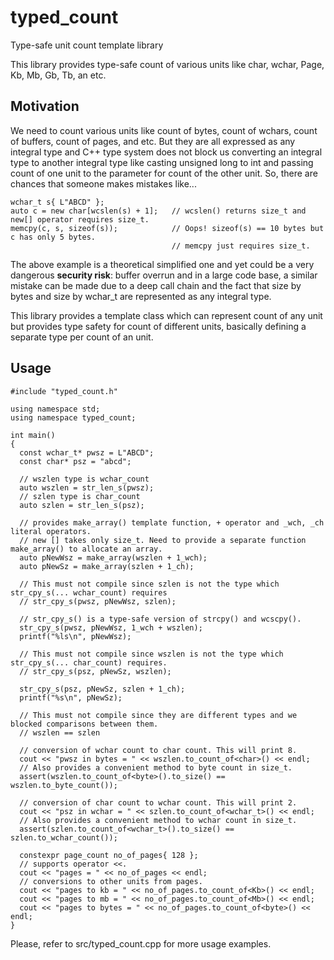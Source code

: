 # typed_count
Type-safe unit count template library

This library provides type-safe count of various units like char, wchar, Page,
Kb, Mb, Gb, Tb, an etc.

## Motivation
We need to count various units like count of bytes, count of wchars, count of buffers,
count of pages, and etc. But they are all expressed as any integral type and
C++ type system does not block us converting an integral type to another integral type
like casting unsigned long to int and passing count of one unit to the parameter
for count of the other unit. So, there are chances that someone makes mistakes like...

    wchar_t s{ L"ABCD" };
	auto c = new char[wcslen(s) + 1];   // wcslen() returns size_t and new[] operator requires size_t.
	memcpy(c, s, sizeof(s));            // Oops! sizeof(s) == 10 bytes but c has only 5 bytes.
	                                    // memcpy just requires size_t.

The above example is a theoretical simplified one and yet could be a very dangerous **security risk**:
buffer overrun and in a large code base, a similar mistake can be
made due to a deep call chain and the fact that size by bytes and size by wchar_t are represented
as any integral type.

This library provides a template class which can represent count of any unit but provides type safety
for count of different units, basically defining a separate type per count of an unit.

## Usage

    #include "typed_count.h"

    using namespace std;
    using namespace typed_count;

    int main()
    {
      const wchar_t* pwsz = L"ABCD";
      const char* psz = "abcd";

      // wszlen type is wchar_count
      auto wszlen = str_len_s(pwsz);
      // szlen type is char_count
      auto szlen = str_len_s(psz);

      // provides make_array() template function, + operator and _wch, _ch literal operators.
      // new [] takes only size_t. Need to provide a separate function make_array() to allocate an array.
      auto pNewWsz = make_array(wszlen + 1_wch);
      auto pNewSz = make_array(szlen + 1_ch);

      // This must not compile since szlen is not the type which str_cpy_s(... wchar_count) requires
      // str_cpy_s(pwsz, pNewWsz, szlen);

      // str_cpy_s() is a type-safe version of strcpy() and wcscpy().
      str_cpy_s(pwsz, pNewWsz, 1_wch + wszlen);
      printf("%ls\n", pNewWsz);

      // This must not compile since wszlen is not the type which str_cpy_s(... char_count) requires.
      // str_cpy_s(psz, pNewSz, wszlen);

      str_cpy_s(psz, pNewSz, szlen + 1_ch);
      printf("%s\n", pNewSz);

      // This must not compile since they are different types and we blocked comparisons between them.
      // wszlen == szlen

      // conversion of wchar count to char count. This will print 8.
      cout << "pwsz in bytes = " << wszlen.to_count_of<char>() << endl;
      // Also provides a convenient method to byte count in size_t.
      assert(wszlen.to_count_of<byte>().to_size() == wszlen.to_byte_count());

      // conversion of char count to wchar count. This will print 2.
      cout << "psz in wchar = " << szlen.to_count_of<wchar_t>() << endl;
      // Also provides a convenient method to wchar count in size_t.
      assert(szlen.to_count_of<wchar_t>().to_size() == szlen.to_wchar_count());

      constexpr page_count no_of_pages{ 128 };
      // supports operator <<.
      cout << "pages = " << no_of_pages << endl;
      // conversions to other units from pages.
      cout << "pages to kb = " << no_of_pages.to_count_of<Kb>() << endl;
      cout << "pages to mb = " << no_of_pages.to_count_of<Mb>() << endl;
      cout << "pages to bytes = " << no_of_pages.to_count_of<byte>() << endl;
    }

Please, refer to src/typed_count.cpp for more usage examples.
